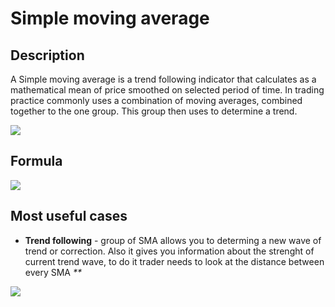 # Simple moving average

## Description

A Simple moving average is a trend following indicator that calculates as a mathematical mean of price smoothed on selected period of time. In trading practice commonly uses a combination of moving averages, combined together to the one group. This group then uses to determine a trend.

![](../../../../.gitbook/assets/image-15.png)

## Formula

![](../../../../.gitbook/assets/image-13.png)

## Most useful cases

* **Trend following** - group of SMA allows you to determing a new wave of trend or correction. Also it gives you information about the strenght of current trend wave, to do it trader needs to look at the distance between every SMA _\*\*_

![](../../../../.gitbook/assets/image-24.png)

